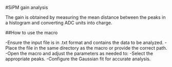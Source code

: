 #SiPM gain analysis

The gain is obtained by measuring the mean distance between the peaks in a histogram and converting ADC units into charge.

##How to use the macro

-Ensure the input file is in .txt format and contains the data to be analyzed.
-Place the file in the same directory as the macro or provide the correct path.
-Open the macro and adjust the parameters as needed to:
  -Select the appropriate peaks.
  -Configure the Gaussian fit for accurate analysis.
